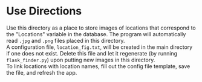 # Use Directions

Use this directory as a place to store images of locations that correspond to the "Locations" variable in the database.
The program will automatically read `.jpg` and `.png` files placed in this directory.  
A configuration file, `location_fig.txt`, will be created in the main directory if one does not exist. Delete this file and let it regenerate (by running `flask_finder.py`) upon putting new images in this directory.  
To link locations with location names, fill out the config file template, save the file, and refresh the app.
